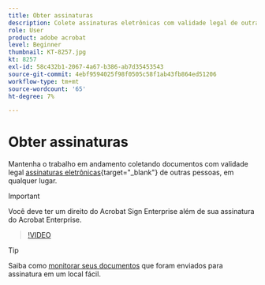 ```yaml
---
title: Obter assinaturas
description: Colete assinaturas eletrônicas com validade legal de outras pessoas em qualquer lugar e mantenha o trabalho em andamento
role: User
product: adobe acrobat
level: Beginner
thumbnail: KT-8257.jpg
kt: 8257
exl-id: 58c432b1-2067-4a67-b386-ab7d35453543
source-git-commit: 4ebf9594025f98f0505c58f1ab43fb864ed51206
workflow-type: tm+mt
source-wordcount: '65'
ht-degree: 7%

---
```


# Obter assinaturas

Mantenha o trabalho em andamento coletando documentos com validade legal [assinaturas eletrônicas](https://www.adobe.com/br/acrobat/online/request-signature.html){target="_blank"} de outras pessoas, em qualquer lugar.

>[!IMPORTANT]
>
>Você deve ter um direito do Acrobat Sign Enterprise além de sua assinatura do Acrobat Enterprise.

>[!VIDEO](https://video.tv.adobe.com/v/338359?quality=12&learn=on&hidetitle=true)

>[!TIP]
>
>Saiba como [monitorar seus documentos](track.md) que foram enviados para assinatura em um local fácil.
